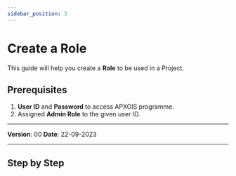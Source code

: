 ```yaml
---
sidebar_position: 3
---
```


# Create a Role

This guide will help you create a **Role** to be used in a Project.

## **Prerequisites**
1.	**User ID** and **Password** to access APXGIS programme.
2.	Assigned **Admin Role** to the given user ID.


------------

**Version**: 00
**Date**: 22-09-2023

------------
## **Step by Step**